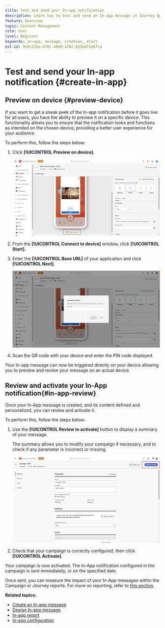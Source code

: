 ```yaml
---
title: Test and send your In-app notification
description: Learn how to test and send an In-app message in Journey Optimizer
feature: Overview
topic: Content Management
role: User
level: Beginner
keywords: in-app, message, creation, start
exl-id: 9e9c235a-b78c-4669-af82-822b6f1e6fca
---
```

# Test and send your In-app notification {#create-in-app}

## Preview on device {#preview-device}

If you want to get a sneak peek of the In-app notification before it goes live for all users, you have the ability to preview it on a specific device. This functionality allows you to ensure that the notification looks and functions as intended on the chosen device, providing a better user experience for your audience.

To perform this, follow the steps below: 

1. Click **[!UICONTROL Preview on device]**.

    ![](assets/in_app_create_6.png)

1. From the **[!UICONTROL Connect to device]** window, click **[!UICONTROL Start]**.

1. Enter the **[!UICONTROL Base URL]** of your application and click **[!UICONTROL Next]**.

    ![](assets/in_app_create_7.png)

1. Scan the QR code with your device and enter the PIN code displayed. 

Your In-app message can now be triggered directly on your device allowing you to preview and review your message on an actual device. 

## Review and activate your In-App notification{#in-app-review}

Once your In-App message is created, and its content defined and personalized, you can review and activate it.

To perform this, follow the steps below:

1. Use the **[!UICONTROL Review to activate]** button to display a summary of your message.

    The summary allows you to modify your campaign if necessary, and to check if any parameter is incorrect or missing.

    ![](assets/in_app_create_5.png)

1. Check that your campaign is correctly configured, then click **[!UICONTROL Activate]**.

Your campaign is now activated. The In-App notification configured in the campaign is sent immediately, or on the specified date.

Once sent, you can measure the impact of your In-App messages within the Campaign or Journey reports. For more on reporting, refer to [this section](../reports/campaign-global-report.md#inapp-report).

**Related topics:**

* [Create an In-app message](create-in-app.md)
* [Design In-app message](design-in-app.md)
* [In-app report](../reports/campaign-global-report.md#inapp-report)
* [In-app configuration](inapp-configuration.md)

